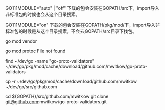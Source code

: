 GO111MODULE="auto" | "off"
下载的包会安装在GOPATH/src下，import导入非标准包的时候也会从这个目录搜索。

GO111MODULE="on"
下载的包会安装在GOPATH/pkg/mod/下，import导入非标准包的时候是从这个目录搜索，不会去GOPATH/src目录下找包。

go mod vendor

go mod protoc File not found

find ~/dev/go -name "go-proto-validators"
~/dev/go/pkg/mod/cache/download/github.com/mwitkow/go-proto-validators

cp -r ~/dev/go/pkg/mod/cache/download/github.com/mwitkow ~/dev/go/src/github.com

cd ${GOPATH}/src/github.com/mwitkow
git clone git@github.com:mwitkow/go-proto-validators.git